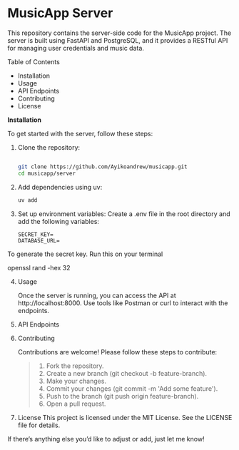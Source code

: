 # MusicApp Server

This repository contains the server-side code for the MusicApp project. The server is built using FastAPI and PostgreSQL, and it provides a RESTful API for managing user credentials and music data.

Table of Contents

- Installation
- Usage
- API Endpoints
- Contributing
- License

**Installation**

To get started with the server, follow these steps:

1. Clone the repository:
   
   ```bash
   
   git clone https://github.com/Ayikoandrew/musicapp.git
   cd musicapp/server

3. Add dependencies using uv:
   ```bash
   uv add

5. Set up environment variables:
   Create a .env file in the root directory and add the following variables:
   ```
   SECRET_KEY=
   DATABASE_URL=
   
To generate the secret key. Run this on your terminal

   openssl rand -hex 32
   
4. Usage
   
   Once the server is running, you can access the API at http://localhost:8000. Use tools like Postman or curl to interact with the endpoints.

6. API Endpoints

7. Contributing
   
   Contributions are welcome! Please follow these steps to contribute:

   > 1. Fork the repository.
   > 2. Create a new branch (git checkout -b feature-branch).
   > 3. Make your changes.
   > 4. Commit your changes (git commit -m 'Add some feature').
   > 5. Push to the branch (git push origin feature-branch).
   > 6. Open a pull request.

8. License
   This project is licensed under the MIT License. See the LICENSE file for details.

If there’s anything else you’d like to adjust or add, just let me know!
